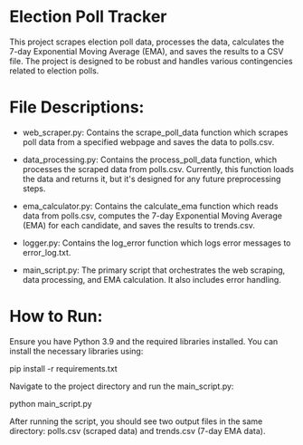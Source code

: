 # Election Poll Tracker
This project scrapes election poll data, processes the data, calculates the 7-day Exponential Moving Average (EMA), and saves the results to a CSV file. 
The project is designed to be robust and handles various contingencies related to election polls.

# File Descriptions:

* web_scraper.py: Contains the scrape_poll_data function which scrapes poll data from a specified webpage and saves the data to polls.csv.

* data_processing.py: Contains the process_poll_data function, which processes the scraped data from polls.csv. Currently, this function loads the data and returns it, but it's designed for any future preprocessing steps.

* ema_calculator.py: Contains the calculate_ema function which reads data from polls.csv, computes the 7-day Exponential Moving Average (EMA) for each candidate, and saves the results to trends.csv.

* logger.py: Contains the log_error function which logs error messages to error_log.txt.

* main_script.py: The primary script that orchestrates the web scraping, data processing, and EMA calculation. It also includes error handling.

# How to Run:
Ensure you have Python 3.9 and the required libraries installed. You can install the necessary libraries using:

pip install -r requirements.txt

Navigate to the project directory and run the main_script.py:

python main_script.py

After running the script, you should see two output files in the same directory: polls.csv (scraped data) and trends.csv (7-day EMA data).


